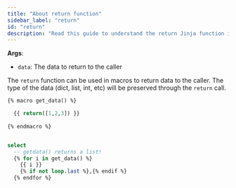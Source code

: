 ```yaml
---
title: "About return function"
sidebar_label: "return"
id: "return"
description: "Read this guide to understand the return Jinja function in dbt."
---
```


__Args__:

 * `data`: The data to return to the caller

The `return` function can be used in macros to return data to the caller. The type of the data (dict, list, int, etc) will be preserved through the `return` call.

<File name='macros/get_data.sql'>

```sql
{% macro get_data() %}

  {{ return([1,2,3]) }}
  
{% endmacro %}
```

</File>



<File name='models/my_model.sql'>

```sql

select
  -- getdata() returns a list!
  {% for i in get_data() %}
    {{ i }}
    {% if not loop.last %},{% endif %}
  {% endfor %}
```

</File>
